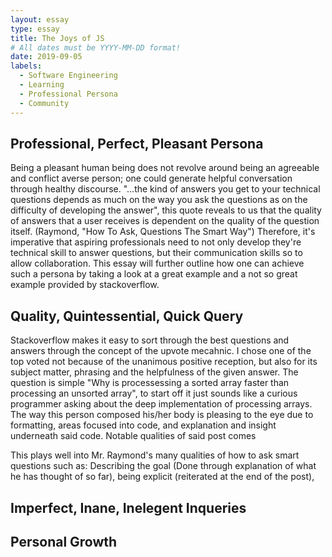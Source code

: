 ```yaml
---
layout: essay
type: essay
title: The Joys of JS
# All dates must be YYYY-MM-DD format!
date: 2019-09-05
labels:
  - Software Engineering
  - Learning
  - Professional Persona
  - Community
---
```



## Professional, Perfect, Pleasant Persona

Being a pleasant human being does not revolve around being an agreeable and conflict averse person; one could generate helpful conversation through healthy discourse. "...the kind of answers you get to your technical questions depends as much on the way you ask the questions as on the difficulty of developing the answer", this quote reveals to us that the quality of answers that a user receives is dependent on the quality of the question itself. (Raymond, "How To Ask, Questions The Smart Way") Therefore, it's imperative that aspiring professionals need to not only develop they're technical skill to answer questions, but their communication skills so to allow collaboration. This essay will further outline how one can achieve such a persona by taking a look at a great example and a not so great example provided by stackoverflow.

## Quality, Quintessential, Quick Query 

Stackoverflow makes it easy to sort through the best questions and answers through the concept of the upvote mecahnic. I chose one of the top voted not because of the unanimous positive reception, but also for its subject matter, phrasing and the helpfulness of the given answer. The question is simple "Why is processessing a sorted array faster than processing an unsorted array", to start off it just sounds like a curious programmer asking about the deep implementation of processing arrays. The way this person composed his/her body is pleasing to the eye due to formatting, areas focused into code, and explanation and insight underneath said code. Notable qualities of said post comes

This plays well into Mr. Raymond's many qualities of how to ask smart questions such as: Describing the goal (Done through explanation of what he has thought of so far), being explicit (reiterated at the end of the post), 

## Imperfect, Inane, Inelegent Inqueries 


## Personal Growth


